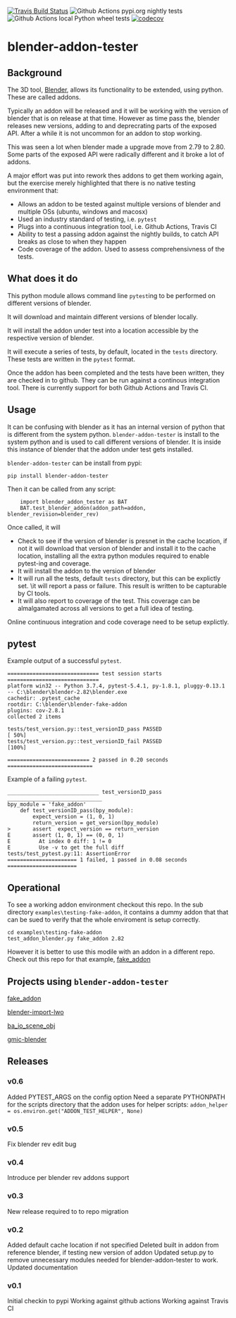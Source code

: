 [![Travis Build Status](https://travis-ci.org/nangtani/blender-addon-tester.svg?branch=master)](https://travis-ci.org/nangtani/blender-addon-tester)
![Github Actions pypi.org nightly tests](https://github.com/nangtani/blender-addon-tester/workflows/test-fake-addon-example-from-github-pip-nightly/badge.svg)
![Github Actions local Python wheel tests](https://github.com/nangtani/blender-addon-tester/workflows/test-fake-addon-example-from-local-wheel/badge.svg)
[![codecov](https://codecov.io/gh/nangtani/blender-addon-tester/branch/master/graph/badge.svg)](https://codecov.io/gh/nangtani/blender-addon-tester)

# blender-addon-tester

## Background

The 3D tool, [Blender](https://blender.org), allows its functionality to be extended, using python.  These are called addons. 

Typically an addon will be released and it will be working with the version of blender that is on release at that time. However as time pass the, blender releases new versions, adding to and deprecrating parts of the exposed API.  After a while it is not uncommon for an addon to stop working.

This was seen a lot when blender made a upgrade move from 2.79 to 2.80.  Some parts of the exposed API were radically different and it broke a lot of addons.  

A major effort was put into rework thes addons to get them working again, but the exercise merely highlighted that there is no native testing environment that:

* Allows an addon to be tested against multiple versions of blender and multiple OSs (ubuntu, windows and macosx)
* Used an industry standard of testing, i.e. `pytest`
* Plugs into a continuous integration tool, i.e. Github Actions, Travis CI
* Ability to test a passing addon against the nightly builds, to catch API breaks as close to when they happen
* Code coverage of the addon. Used to assess comprehensivness of the tests.

## What does it do

This python module allows command line `pytest`ing to be performed on different versions of blender. 

It will download and maintain different versions of blender locally.  

It will install the addon under test into a location accessible by the respective version of blender. 

It will execute a series of tests, by default, located in the `tests` directory. These tests are written in the `pytest` format.

Once the addon has been completed and the tests have been written, they are checked in to github. They can be run against a continous integration tool.  There is currently support for both Github Actions and Travis CI.

## Usage

It can be confusing with blender as it has an internal version of python that is different from the system python.  `blender-addon-tester` is install to the system python and is used to call different versions of blender.  It is inside this instance of blender that the addon under test gets installed.

`blender-addon-tester` can be install from pypi:

`pip install blender-addon-tester`

Then it can be called from any script:

```
    import blender_addon_tester as BAT
    BAT.test_blender_addon(addon_path=addon, blender_revision=blender_rev)
```
Once called, it will

* Check to see if the version of blender is presnet in the cache location, if not it will download that version of blender and install it to the cache location, installing all the extra python modules required to enable pytest-ing and coverage.
* It will install the addon to the version of blender
* It will run all the tests, default `tests` directory, but this can be explictly set. \it will report a pass or failure.  This result is written to be capturable by CI tools.
* It will also report to coverage of the test.  This coverage can be almalgamated across all versions to get a full idea of testing.

Online continuous integration and code coverage need to be setup explictly. 

## pytest

Example output of a successful `pytest`.

```
============================= test session starts =============================
platform win32 -- Python 3.7.4, pytest-5.4.1, py-1.8.1, pluggy-0.13.1 -- C:\blender\blender-2.82\blender.exe
cachedir: .pytest_cache
rootdir: C:\blender\blender-fake-addon
plugins: cov-2.8.1
collected 2 items

tests/test_version.py::test_versionID_pass PASSED                         [ 50%]
tests/test_version.py::test_versionID_fail PASSED                         [100%]

========================== 2 passed in 0.20 seconds ===========================
```

Example of a failing `pytest`.

```
_____________________________ test_versionID_pass ______________________________
bpy_module = 'fake_addon'
    def test_versionID_pass(bpy_module):
        expect_version = (1, 0, 1)
        return_version = get_version(bpy_module)
>       assert  expect_version == return_version
E       assert (1, 0, 1) == (0, 0, 1)
E         At index 0 diff: 1 != 0
E         Use -v to get the full diff
tests/test_pytest.py:11: AssertionError
====================== 1 failed, 1 passed in 0.08 seconds ======================
```

## Operational

To see a working addon environment checkout this repo.  In the sub directory `examples\testing-fake-addon`, it contains a dummy addon that that can be sued to verify that the whole enviroment is setup correctly.
```
cd examples\testing-fake-addon
test_addon_blender.py fake_addon 2.82
```
However it is better to use this modile with an addon in a different repo.  Check out this repo for that example, [fake_addon](https://github.com/nangtani/blender-fake-addon)

## Projects using `blender-addon-tester`

[fake_addon](https://github.com/nangtani/blender-fake-addon)

[blender-import-lwo](https://github.com/nangtani/blender-import-lwo)

[ba_io_scene_obj](https://github.com/nangtani/ba_io_scene_obj)

[gmic-blender](https://github.com/myselfhimself/gmic-blender)

## Releases

### v0.6
Added PYTEST_ARGS on the config option
Need a separate PYTHONPATH for the scripts directory that the addon uses for helper scripts:
    `addon_helper = os.environ.get("ADDON_TEST_HELPER", None)`

### v0.5
Fix blender rev edit bug

### v0.4
Introduce per blender rev addons support

### v0.3
New release required to to repo migration

### v0.2

Added default cache location if not specified
Deleted built in addon from reference blender, if testing new version of addon
Updated setup.py to remove unnecessary modules needed for blender-addon-tester to work.
Updated documentation

### v0.1
Initial checkin to pypi
Working against github actions
Working against Travis CI

